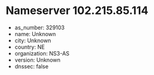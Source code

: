 # Nameserver 102.215.85.114

* as_number: 329103
* name: Unknown
* city: Unknown
* country: NE
* organization: NS3-AS
* version: Unknown
* dnssec: false
